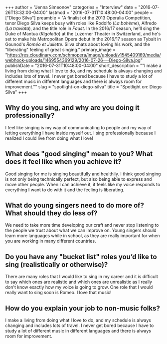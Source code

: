 +++
author = "Jenna Simeonov"
categories = "Interview"
date = "2016-07-26T13:32:00-04:00"
lastmod = "2016-07-31T10:48:00-04:00"
people = ["Diego Silva"]
preamble = "A finalist of the 2013 Operalia Competition, tenor Diego Silva keeps busy with roles like Rodolfo (*La bohème*), Alfredo (*La traviata*), and the title role in *Faust*. In the 2016/17 season, he'll sing the Duke of Mantua (*Rigoletto*) at the Luzerner Theater in Switzerland, and he's set to make his Metropolitan Opera debut in the 2016/17 season as Tybalt in Gounod's *Roméo et Juliette*. Silva chats about loving his work, and the \"liberating\" feeling of great singing."
primary_image = "https://res.cloudinary.com/schmopera/image/upload/v1545409169/media/webhook-uploads/1469554369129/2016-07-26---Diego-Silva.jpg"
publishDate = "2016-07-31T10:48:00-04:00"
short_description = "&quot;I make a living from doing what I love to do, and my schedule is always changing and includes lots of travel. I never get bored because I have to study a lot of different music in different languages and there is always room for improvement.&quot;"
slug = "spotlight-on-diego-silva"
title = "Spotlight on: Diego Silva"
+++

## Why do you sing, and why are you doing it professionally?

I feel like singing is my way of communicating to people and my way of letting everything I have inside myself out. I sing professionally because I realized I could live from doing what I love!

## What does "good singing" mean to you? What does it feel like when you achieve it?

Good singing for me is singing beautifully and healthily. I think good singing is not only being technically perfect, but also being able to express and move other people. When I can achieve it, it feels like my voice responds to everything I want to do with it and the feeling is liberating.

## What do young singers need to do more of? What should they do less of?

We need to take more time developing our craft and never stop listening to the people we trust about what we can improve on. Young singers should learn more languages while in school, as they are really important for when you are working in many different countries.

## Do you have any "bucket list" roles you’d like to sing (realistically or otherwise)?

There are many roles that I would like to sing in my career and it is difficult to say which ones are realistic and which ones are unrealistic as I really don't know exactly how my voice is going to grow. One role that I would really want to sing soon is Romeo. I love that music!

## How do you explain your job to non-music folks?

I make a living from doing what I love to do, and my schedule is always changing and includes lots of travel. I never get bored because I have to study a lot of different music in different languages and there is always room for improvement.
